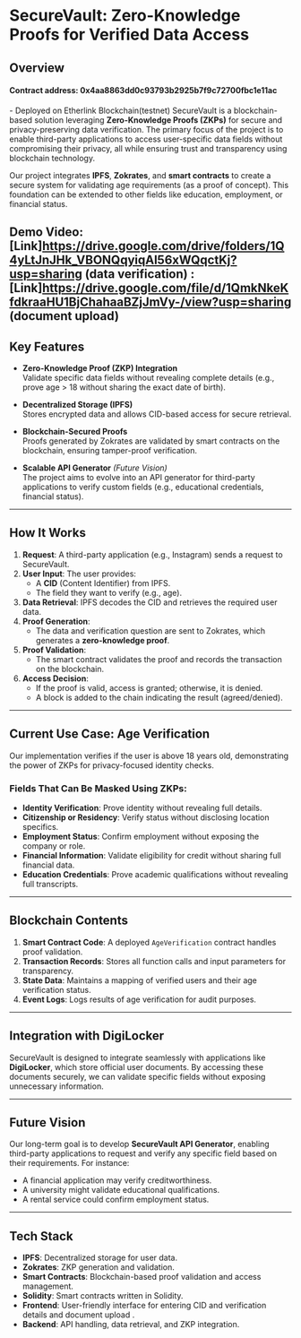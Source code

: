 # SecureVault: Zero-Knowledge Proofs for Verified Data Access


## Overview
#### Contract address: 0x4aa8863dd0c93793b2925b7f9c72700fbc1e11ac
\- Deployed on Etherlink Blockchain(testnet)
SecureVault is a blockchain-based solution leveraging **Zero-Knowledge Proofs (ZKPs)** for secure and privacy-preserving data verification. The primary focus of the project is to enable third-party applications to access user-specific data fields without compromising their privacy, all while ensuring trust and transparency using blockchain technology.

Our project integrates **IPFS**, **Zokrates**, and **smart contracts** to create a secure system for validating age requirements (as a proof of concept). This foundation can be extended to other fields like education, employment, or financial status.

Demo Video: [Link]https://drive.google.com/drive/folders/1Q4yLtJnJHk_VBONQqyiqAl56xWQqctKj?usp=sharing (data verification)
          : [Link]https://drive.google.com/file/d/1QmkNkeKfdkraaHU1BjChahaaBZjJmVy-/view?usp=sharing (document upload)
---

## Key Features

- **Zero-Knowledge Proof (ZKP) Integration**  
  Validate specific data fields without revealing complete details (e.g., prove age > 18 without sharing the exact date of birth).

- **Decentralized Storage (IPFS)**  
  Stores encrypted data and allows CID-based access for secure retrieval.

- **Blockchain-Secured Proofs**  
  Proofs generated by Zokrates are validated by smart contracts on the blockchain, ensuring tamper-proof verification.

- **Scalable API Generator** *(Future Vision)*  
  The project aims to evolve into an API generator for third-party applications to verify custom fields (e.g., educational credentials, financial status).

---

## How It Works

1. **Request**: A third-party application (e.g., Instagram) sends a request to SecureVault.  
2. **User Input**: The user provides:
   - A **CID** (Content Identifier) from IPFS.
   - The field they want to verify (e.g., age).  
3. **Data Retrieval**: IPFS decodes the CID and retrieves the required user data.  
4. **Proof Generation**:  
   - The data and verification question are sent to Zokrates, which generates a **zero-knowledge proof**.  
5. **Proof Validation**:  
   - The smart contract validates the proof and records the transaction on the blockchain.  
6. **Access Decision**:  
   - If the proof is valid, access is granted; otherwise, it is denied.  
   - A block is added to the chain indicating the result (agreed/denied).

---

## Current Use Case: Age Verification

Our implementation verifies if the user is above 18 years old, demonstrating the power of ZKPs for privacy-focused identity checks.  

### Fields That Can Be Masked Using ZKPs:
- **Identity Verification**: Prove identity without revealing full details.
- **Citizenship or Residency**: Verify status without disclosing location specifics.
- **Employment Status**: Confirm employment without exposing the company or role.
- **Financial Information**: Validate eligibility for credit without sharing full financial data.
- **Education Credentials**: Prove academic qualifications without revealing full transcripts.

---

## Blockchain Contents

1. **Smart Contract Code**: A deployed `AgeVerification` contract handles proof validation.  
2. **Transaction Records**: Stores all function calls and input parameters for transparency.  
3. **State Data**: Maintains a mapping of verified users and their age verification status.  
4. **Event Logs**: Logs results of age verification for audit purposes.

---

## Integration with DigiLocker

SecureVault is designed to integrate seamlessly with applications like **DigiLocker**, which store official user documents. By accessing these documents securely, we can validate specific fields without exposing unnecessary information.

---

## Future Vision

Our long-term goal is to develop **SecureVault API Generator**, enabling third-party applications to request and verify any specific field based on their requirements. For instance:
- A financial application may verify creditworthiness.  
- A university might validate educational qualifications.  
- A rental service could confirm employment status.

---

## Tech Stack

- **IPFS**: Decentralized storage for user data.  
- **Zokrates**: ZKP generation and validation.  
- **Smart Contracts**: Blockchain-based proof validation and access management.
- **Solidity**: Smart contracts written in Solidity.
- **Frontend**: User-friendly interface for entering CID and verification details and document upload .
- **Backend**: API handling, data retrieval, and ZKP integration.

